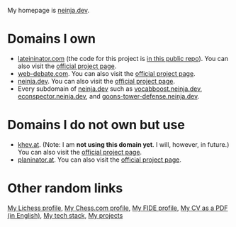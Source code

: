 My homepage is [neinja.dev](https://neinja.dev).

# Domains I own

- [lateininator.com](https://lateininator.com/dashboard) (the code for this project is [in this public repo](https://github.com/neinja007/lateininator)). You can also visit the [official project page](https://neinja.dev/projects/lateininator-v3).
- [web-debate.com](https://web-debate.com). You can also visit the [official project page](https://neinja.dev/projects/webdebate).
- [neinja.dev](https://neinja.dev). You can also visit the [official project page](https://neinja.dev/projects/my-homepage).
- Every subdomain of [neinja.dev](https://neinja.dev) such as [vocabboost.neinja.dev](https://vocabboost.neinja.dev), [econspector.neinja.dev](https://econspector.neinja.dev), and [goons-tower-defense.neinja.dev](https://goons-tower-defense.neinja.dev).

# Domains I do not own but use

- [khev.at](https://khev.at). (Note: I am **not using this domain yet**. I will, however, in future.) You can also visit the [official project page](https://neinja.dev/projects/khev.at-homepage).
- [planinator.at](https://www.planinator.at). You can also visit the [official project page](https://neinja.dev/projects/planinator).

# Other random links

[My Lichess profile](https://lichess.org/@/neinja007), [My Chess.com profile](https://chess.com/member/nein_ja_007), [My FIDE profile](https://ratings.fide.com/profile/530011027), [My CV as a PDF (in English)](https://neinja.dev/cv-en.pdf), [My tech stack](https://neinja.dev/tech-stack), [My projects](https://neinja.dev/projects)
